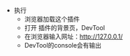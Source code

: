 
- 执行
    - 浏览器加载这个插件
    - 打开 插件的背景页，DevTool
    - 在浏览器输入网址：http://127.0.0.1/
    - DevTool的console会有输出